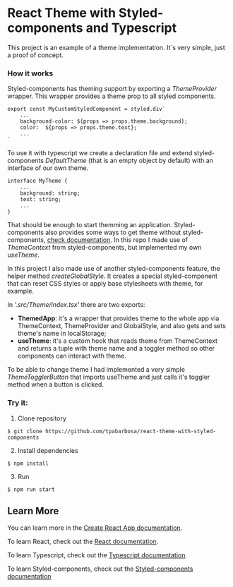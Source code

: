 # React Theme with Styled-components and Typescript

This project is an example of a theme implementation. It´s very simple, just a proof of concept.

### How it works
Styled-components has theming support by exporting a *ThemeProvider* wrapper. This wrapper provides a theme prop to all styled components.

    export const MyCustomStyledComponent = styled.div`
        ...
        background-color: ${props => props.theme.background};
        color:  ${props => props.theme.text};
        ...
    `

To use it with typescript we create a declaration file and extend styled-components *DefaultTheme* (that is an empty object by default) with an interface of our own theme.

    interface MyTheme {
        ...
        background: string;
        text: string;
        ...
    }

That should be enough to start themming an application. Styled-components also provides some ways to get theme without styled-components, [check documentation](https://styled-components.com/docs/advanced#getting-the-theme-without-styled-components). In this repo I made use of *ThemeContext* from styled-components, but implemented my own *useTheme*.

In this project I also made use of another styled-components feature, the helper method *createGlobalStyle*. It creates a special styled-component that can reset CSS styles or apply base stylesheets with theme, for example. 

In *'.src/Theme/index.tsx'* there are two exports: 
* **ThemedApp**: it's a wrapper that provides theme to the whole app via ThemeContext, ThemeProvider and GlobalStyle, and also gets and sets theme's name in localStorage;
* **useTheme**: it's a custom hook that reads theme from ThemeContext and returns a tuple with theme name and a toggler method so other components can interact with theme.

To be able to change theme I had implemented a very simple *ThemeTogglerButton* that imports useTheme and just calls it's toggler method when a button is clicked.

### Try it:

1. Clone repository
```
$ git clone https://github.com/tpabarbosa/react-theme-with-styled-components
```

2. Install dependencies
```
$ npm install 
```

3. Run
```
$ npm run start 
```

## Learn More

You can learn more in the [Create React App documentation](https://facebook.github.io/create-react-app/docs/getting-started).

To learn React, check out the [React documentation](https://reactjs.org/).

To learn Typescript, check out the [Typescript documentation](https://www.typescriptlang.org/).

To learn Styled-components, check out the [Styled-components documentation](https://styled-components.com/)